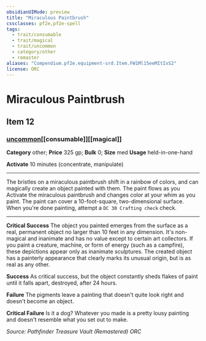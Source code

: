 ```yaml
---
obsidianUIMode: preview
title: "Miraculous Paintbrush"
cssclasses: pf2e,pf2e-spell
tags:
  - trait/consumable
  - trait/magical
  - trait/uncommon
  - category/other
  - remaster
aliases: "Compendium.pf2e.equipment-srd.Item.FW1Ml15eeMItIxS2"
license: ORC
---
```

# Miraculous Paintbrush
## Item 12
### [uncommon](uncommon "Uncommon Rarity Trait")[[consumable]][[magical]]

**Category** other; 
**Price** 325 gp; 
**Bulk** 0; **Size** med
**Usage** held-in-one-hand

**Activate** 10 minutes (concentrate, manipulate)

* * *

The bristles on a miraculous paintbrush shift in a rainbow of colors, and can magically create an object painted with them. The paint flows as you Activate the miraculous paintbrush and changes color at your whim as you paint. The paint can cover a 10-foot-square, two-dimensional surface. When you're done painting, attempt a `DC 30 Crafting check` check.

* * *

**Critical Success** The object you painted emerges from the surface as a real, permanent object no larger than 10 feet in any dimension. It's non-magical and inanimate and has no value except to certain art collectors. If you paint a creature, machine, or form of energy (such as a campfire), these depictions appear only as inanimate sculptures. The created object has a painterly appearance that clearly marks its unusual origin, but is as real as any other.

**Success** As critical success, but the object constantly sheds flakes of paint until it falls apart, destroyed, after 24 hours.

**Failure** The pigments leave a painting that doesn't quite look right and doesn't become an object.

**Critical Failure** Is it a dog? Whatever you made is a pretty lousy painting and doesn't resemble what you set out to make.

*Source: Pathfinder Treasure Vault (Remastered)*
*ORC*